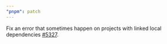 ```yaml
---
"pnpm": patch
---
```


Fix an error that sometimes happen on projects with linked local dependencies [#5327](https://github.com/pnpm/pnpm/issues/5327).
